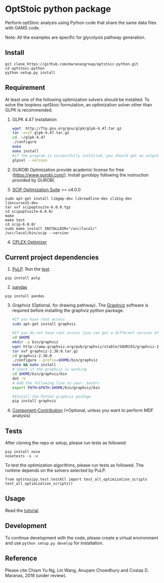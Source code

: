 OptStoic python package
========================
Perform optStoic analysis using Python code that share the same data files with GAMS code.

Note: All the examples are specific for glycolysis pathway generation. 

## Install
```
git clone https://github.com/maranasgroup/optstoic-python.git
cd optstoic-python
python setup.py install
```

## Requirement
At least one of the following optimization solvers should be installed. To solve the loopless optStoic formulation, an optimization solver other than GLPK is recommended.

1. GLPK 4.47 installation
    ```bash
    wget  http://ftp.gnu.org/gnu/glpk/glpk-4.47.tar.gz
    tar -xvzf glpk-4.47.tar.gz
    cd  ~/glpk-4.47
    ./configure
    make
    make install
    #if the program is successfully installed, you should get an output by typing
    glpsol --version
    ```

2. GUROBI Optimization provide academic license for free (https://www.gurobi.com/). Install gurobipy following the instruction provided by GUROBI. 

3. [SCIP Optimization Suite](https://scip.zib.de/) >= v4.0.0
```
sudo apt-get install libgmp-dev libreadline-dev zlib1g-dev libncurses5-dev
tar xvf scipoptsuite-6.0.0.tgz
cd scipoptsuite-6.0.0/
make
make test
cd scip-6.0.0/
sudo make install INSTALLDIR="/usr/local/"
/usr/local/bin/scip --version
```

4. [CPLEX Optimizer](https://www.ibm.com/analytics/cplex-optimizer)

## Current project dependencies
1. [PuLP](https://github.com/coin-or/pulp). Run the [test](https://www.coin-or.org/PuLP/main/installing_pulp_at_home.html#testing-your-pulp-installation).
```
pip install pulp
```

2. [pandas](https://pandas.pydata.org/)
```
pip install pandas
```

3. Graphviz (Optional, for drawing pathway). The [Graphviz](https://www.graphviz.org/) software is required before installing the graphviz python package. 
    ```bash
    #If you have root access
    sudo apt-get install graphviz

    #If you do not have root access (you can get a different version of Graphviz from their website https://www.graphviz.org/download/)
    cd $HOME
    mkdir -p bin/graphviz
    wget http://www.graphviz.org/pub/graphviz/stable/SOURCES/graphviz-2.38.0.tar.gz
    tar xvf graphviz-2.38.0.tar.gz
    cd graphviz-2.38.0
    ./configure --prefix=$HOME/bin/graphviz
    make && make install
    # Check if the graphviz is working
    cd $HOME/bin/graphviz/bin
    dot -V
    # Add the following line to your .bashrc
    export PATH=$PATH:$HOME/bin/graphviz/bin

    #Install the Python graphviz package
    pip install graphviz
    ```

4. [Component-Contribution](https://github.com/eladnoor/component-contribution) (*Optional, unless you want to perform MDF analysis)

## Tests
After cloning the repo or setup, please run tests as followed:
```
pip install nose 
nosetests -s -v 
```

To test the optimization algorithms, please run tests as followed. The runtime depends on the solvers selected by PuLP.
```
from optstoicpy.test.testAll import test_all_optimization_scripts
test_all_optimization_scripts()
```

## Usage
Read the [tutorial](https://github.com/maranasgroup/optstoic-python/blob/master/optstoicpy/examples/methods.md).

## Development
To continue development with the code, please create a virtual environment and use `python setup.py develop` for installation.

## Reference
Please cite Chiam Yu Ng, Lin Wang, Anupam Chowdhury and Costas D. Maranas, 2018 (under review).
